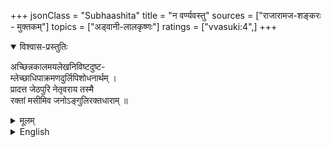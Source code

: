 +++
jsonClass = "Subhaashita"
title = "न वर्ण्यवस्तु"
sources = ["राजारामज-शङ्करः - मुक्तकम्"]
topics = ["अड्वानी-लालकृष्णः"]
ratings = ["vvasuki:4",]
+++

<details open><summary>विश्वास-प्रस्तुतिः</summary>

अच्छिन्नकालमयलेखनिविष्टदुष्ट-  
म्लेच्छाधिपाक्रमणदुर्लिपिशोधनार्थम् ।  
प्रादत्त जेठपुरि नेतृवराय तस्मै  
रक्तां मसीमिव जनोऽङ्गुलिरक्तधाराम् ॥
</details>

<details><summary>मूलम्</summary>

अच्छिन्नकालमयलेखनिविष्टदुष्ट-  
म्लेच्छाधिपाक्रमणदुर्लिपिशोधनार्थम् ।  
प्रादत्त जेठपुरि नेतृवराय तस्मै  
रक्तां मसीमिव जनोऽङ्गुलिरक्तधाराम् ॥
</details>

<details><summary>English</summary>

In Jetpur (Gujrat), people donated the blood pouring forth from their fingers to that preeminent leader (i.e., L.K Advani) as if it were the red ink to rectify the mistake, namely, the invasion (of India) by tyrannical Mlecchas, that was inserted in the unending scroll of time.
</details>
